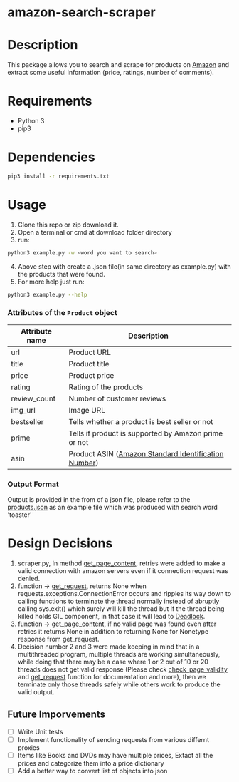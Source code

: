 # amazon-search-scraper

# Description
This package allows you to search and scrape for products on [Amazon](https://www.amazon.com) and extract some useful information (price, ratings, number of comments).

# Requirements
- Python 3
- pip3

# Dependencies
```bash
pip3 install -r requirements.txt
```

# Usage
1. Clone this repo or zip download it.
2. Open a terminal or cmd at download folder directory
3. run:
```bash 
python3 example.py -w <word you want to search>
```
4. Above step with create a .json file(in same directory as example.py) with the products that were found.
5. For more help just run:
```bash 
python3 example.py --help
```

### Attributes of the `Product` object

Attribute name      | Description
------------------- | ---------------------------------------
url                 | Product URL
title               | Product title
price               | Product price
rating              | Rating of the products
review_count        | Number of customer reviews
img_url             | Image URL
bestseller          | Tells whether a product is best seller or not
prime               | Tells if product is supported by Amazon prime or not
asin                | Product ASIN ([Amazon Standard Identification Number](https://fr.wikipedia.org/wiki/Amazon_Standard_Identification_Number))

### Output Format
Output is provided in the from of a json file, please refer to the [products.json](https://github.com/ankushduacodes/amazon-search-scraper/blob/master/products.json) as an example file which was produced with search word 'toaster'

# Design Decisions
1. scraper.py, In method [get_page_content](https://github.com/ankushduacodes/amazon-search-scraper/blob/master/amazon_scraper_module/scraper.py#L102), retries were added to make a valid connection with amazon servers even if it connection request was denied.
2. function -> [get_request](https://github.com/ankushduacodes/amazon-search-scraper/blob/master/amazon_scraper_module/scraper.py#L56), returns None when requests.exceptions.ConnectionError occurs and ripples its way down to calling functions to terminate the thread normally instead of abruptly calling sys.exit() which surely will kill the thread but if the thread being killed holds GIL component, in that case it will lead to [Deadlock](https://en.wikipedia.org/wiki/Deadlock).
3. function -> [get_page_content](https://github.com/ankushduacodes/amazon-search-scraper/blob/master/amazon_scraper_module/scraper.py#L102), if no valid page was found even after retries it returns None in addition to returning None for Nonetype response from get_request.
4. Decision number 2 and 3 were made keeping in mind that in a multithreaded program, multiple threads are working simultaneously, while doing that there may be a case where 1 or 2 out of 10 or 20 threads does not get valid response (Please check [check_page_validity](https://github.com/ankushduacodes/amazon-search-scraper/blob/master/amazon_scraper_module/scraper.py#L83[) and [get_request](https://github.com/ankushduacodes/amazon-search-scraper/blob/master/amazon_scraper_module/scraper.py#L56) function for documentation and more), then we terminate only those threads safely while others work to produce the valid output.

## Future Imporvements
- [ ] Write Unit tests
- [ ] Implement functionality of sending requests from various differnt proxies
- [ ] Items like Books and DVDs may have multiple prices, Extact all the prices and categorize them into a price dictionary
- [ ] Add a better way to convert list of objects into json